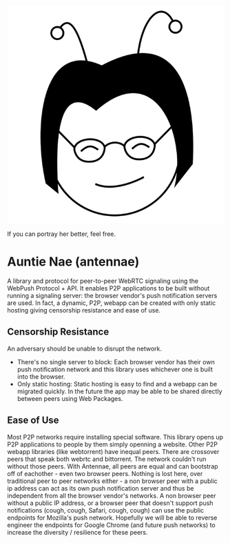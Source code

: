 ![Auntie Nae wears glasses and has black bobbed hair with two antennae sticking out](auntie-nae.svg)

If you can portray her better, feel free.
# Auntie Nae (antennae)
A library and protocol for peer-to-peer WebRTC signaling using the WebPush Protocol + API.  It enables P2P applications to be built without running a signaling server: the browser vendor's push notification servers are used.  In fact, a dynamic, P2P, webapp can be created with only static hosting giving censorship resistance and ease of use.

## Censorship Resistance
An adversary should be unable to disrupt the network.
* There's no single server to block: Each browser vendor has their own push notification network and this library uses whichever one is built into the browser.
* Only static hosting: Static hosting is easy to find and a webapp can be migrated quickly.  In the future the app may be able to be shared directly between peers using Web Packages.

## Ease of Use
Most P2P networks require installing special software.  This library opens up P2P applications to people by them simply openning a website.  Other P2P webapp libraries (like webtorrent) have inequal peers.  There are crossover peers that speak both webrtc and bittorrent.  The network couldn't run without those peers.  With Antennae, all peers are equal and can bootstrap off of eachother - even two browser peers.  Nothing is lost here, over traditional peer to peer networks either - a non browser peer with a public ip address can act as its own push notification server and thus be independent from all the browser vendor's networks.  A non browser peer without a public IP address, or a browser peer that doesn't support push notifications (cough, cough, Safari, cough, cough) can use the public endpoints for Mozilla's push network.  Hopefully we will be able to reverse engineer the endpoints for Google Chrome (and future push networks) to increase the diversity / resilience for these peers.